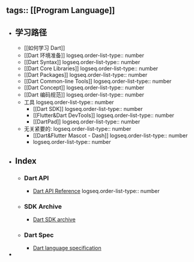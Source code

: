 tags:: [[Program Language]]
---

- ## 学习路径
	- [[如何学习 Dart]]
	- [[Dart 环境准备]]
	  logseq.order-list-type:: number
	- [[Dart Syntax]]
	  logseq.order-list-type:: number
	- [[Dart Core Libraries]]
	  logseq.order-list-type:: number
	- [[Dart Packages]]
	  logseq.order-list-type:: number
	- [[Dart Common-line Tools]]
	  logseq.order-list-type:: number
	- [[Dart Concept]]
	  logseq.order-list-type:: number
	- [[Dart 编码规范]]
	  logseq.order-list-type:: number
	- 工具
	  logseq.order-list-type:: number
		- [[Dart SDK]]
		  logseq.order-list-type:: number
		- [[Flutter&Dart DevTools]]
		  logseq.order-list-type:: number
		- [[DartPad]]
		  logseq.order-list-type:: number
	- 无关紧要的:
	  logseq.order-list-type:: number
		- [[Dart&Flutter Mascot - Dash]]
		  logseq.order-list-type:: number
		- logseq.order-list-type:: number
- ## Index
	- ### Dart API
		- [Dart API Reference](https://api.dart.dev/)
		  logseq.order-list-type:: number
	- ### SDK Archive
		- [Dart SDK archive](https://dart.dev/get-dart/archive)
	- ### Dart Spec
		- [Dart language specification](https://dart.dev/resources/language/spec)
-
